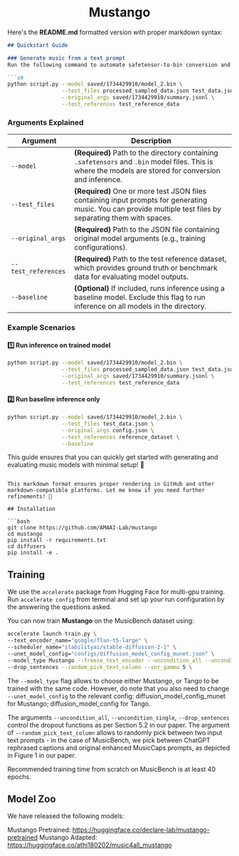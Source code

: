 <div align="center">

# Mustango

</div>

Here's the **README.md** formatted version with proper markdown syntax:  

```md
## Quickstart Guide

### Generate music from a text prompt  
Run the following command to automate safetensor-to-bin conversion and generate music using your model:  

```sh
python script.py --model saved/1734429910/model_2.bin \
                 --test_files processed_sampled_data.json test_data.json \
                 --original_args saved/1734429910/summary.jsonl \
                 --test_references test_reference_data

```

### Arguments Explained  

| Argument            | Description |
|---------------------|-------------|
| `--model`      | **(Required)** Path to the directory containing `.safetensors` and `.bin` model files. This is where the models are stored for conversion and inference. |
| `--test_files`     | **(Required)** One or more test JSON files containing input prompts for generating music. You can provide multiple test files by separating them with spaces. |
| `--original_args`  | **(Required)** Path to the JSON file containing original model arguments (e.g., training configurations). |
| `--test_references`| **(Required)** Path to the test reference dataset, which provides ground truth or benchmark data for evaluating model outputs. |
| `--baseline`       | **(Optional)** If included, runs inference using a baseline model. Exclude this flag to run inference on all models in the directory. |

### Example Scenarios  

#### 1️⃣ Run inference on trained model  
```sh
python script.py --model saved/1734429910/model_2.bin \
                 --test_files processed_sampled_data.json test_data.json \
                 --original_args saved/1734429910/summary.jsonl \
                 --test_references test_reference_data
```

#### 2️⃣ Run baseline inference only  
```sh
python script.py --model saved/1734429910/model_2.bin \
                 --test_files test_data.json \
                 --original_args config.json \
                 --test_references reference_dataset \
                 --baseline
```

This guide ensures that you can quickly get started with generating and evaluating music models with minimal setup! 🚀
```

This markdown format ensures proper rendering in GitHub and other markdown-compatible platforms. Let me know if you need further refinements! 🚀

## Installation

```bash
git clone https://github.com/AMAAI-Lab/mustango
cd mustango
pip install -r requirements.txt
cd diffusers
pip install -e .
```


## Training

We use the `accelerate` package from Hugging Face for multi-gpu training. Run `accelerate config` from terminal and set up your run configuration by the answering the questions asked.

You can now train **Mustango** on the MusicBench dataset using:

```bash
accelerate launch train.py \
--text_encoder_name="google/flan-t5-large" \
--scheduler_name="stabilityai/stable-diffusion-2-1" \
--unet_model_config="configs/diffusion_model_config_munet.json" \
--model_type Mustango --freeze_text_encoder --uncondition_all --uncondition_single \
--drop_sentences --random_pick_text_column --snr_gamma 5 \
```

The `--model_type` flag allows to choose either Mustango, or Tango to be trained with the same code. However, do note that you also need to change `--unet_model_config` to the relevant config: diffusion_model_config_munet for Mustango; diffusion_model_config for Tango.

The arguments `--uncondition_all`, `--uncondition_single`, `--drop_sentences` control the dropout functions as per Section 5.2 in our paper. The argument of `--random_pick_text_column` allows to randomly pick between two input text prompts - in the case of MusicBench, we pick between ChatGPT rephrased captions and original enhanced MusicCaps prompts, as depicted in Figure 1 in our paper.

Recommended training time from scratch on MusicBench is at least 40 epochs.


## Model Zoo

We have released the following models:

Mustango Pretrained: https://huggingface.co/declare-lab/mustango-pretrained
Mustango Adapted: https://huggingface.co/athi180202/music4all_mustango



